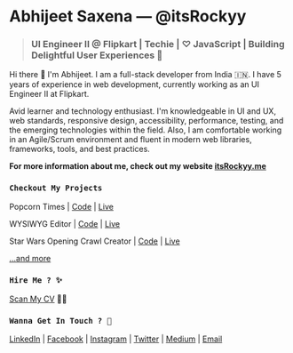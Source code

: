 # Abhijeet Saxena — @itsRockyy

> ### UI Engineer II @ Flipkart | Techie | ♡ JavaScript | Building Delightful User Experiences 🤩 

<!-- <img width="200" height="200" src="https://avatars1.githubusercontent.com/u/20384478?s=460&u=7449c20f66d5b01d4c457f11cf8f064e7d420361&v=4">  -->

Hi there 👋 I'm Abhijeet. I am a full-stack developer from India 🇮🇳.  I have 5 years of experience in web development, currently working as an UI Engineer II at Flipkart.

Avid learner and technology enthusiast. I'm knowledgeable in UI and UX, web standards, responsive design, accessibility, performance, testing, and the emerging technologies within the field. Also, I am comfortable working in an Agile/Scrum environment and fluent in modern web libraries, frameworks, tools, and best practices.

**For more information about me, check out my website [itsRockyy.me](https://itsrockyy.me)**

<!--

Here are some ideas to get you started:

- 
- 🌱 I’m currently learning ...
- 👯 I’m looking to collaborate on ...
- 🤔 I’m looking for help with ...
- ⚡ Fun fact: ...
- ### 🔭 I’m currently working on ...
-->

### `Checkout My Projects`
Popcorn Times | [Code](https://github.com/itsRockyy/popcorn) | [Live](https://popcorn-times.herokuapp.com/)

WYSIWYG Editor | [Code](https://github.com/itsRockyy/wysiwyg) | [Live](https://itsrockyy.me/wysiwyg/)

Star Wars Opening Crawl Creator | [Code](https://github.com/itsRockyy/star-wars-opening-crawl) | [Live](https://itsrockyy.me/star-wars-opening-crawl/)

[...and more](https://github.com/itsRockyy?tab=repositories)

### `Hire Me ? ✨`

[Scan My CV](https://itsrockyy.me/assets/Abhijeet%20Saxena%20Resume.pdf) 👀📜

### `Wanna Get In Touch ? 💬`

[LinkedIn](https://www.linkedin.com/in/abhijeet-saxena/) | 
[Facebook](https://www.facebook.com/abhijeet.saxena93) | 
[Instagram](https://www.instagram.com/hey_im_abhi/) | 
[Twitter](https://twitter.com/hey_im_abhi) |
[Medium](https://medium.com/@abhijeet.saxena) |
[Email](mailto:saxenaabhijeet@outlook.com)

